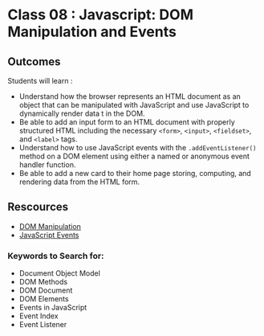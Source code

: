 # Class 08 : Javascript: DOM Manipulation and Events

## Outcomes

Students will learn :

- Understand how the browser represents an HTML document as an object that can be manipulated with JavaScript and use JavaScript to dynamically render data t in the DOM.
- Be able to add an input form to an HTML document with properly structured HTML including the necessary `<form>`, `<input>`, `<fieldset>`, and `<label>` tags.
- Understand how to use JavaScript events with the `.addEventListener()` method on a DOM element using either a named or anonymous event handler function.
- Be able to add a new card to their home page storing, computing, and rendering data from the HTML form.

## Rescources
* [DOM Manipulation](https://www.geeksforgeeks.org/dom-document-object-model/)
* [JavaScript Events](https://www.javatpoint.com/javascript-events)

### Keywords to Search for: 
* Document Object Model
* DOM Methods
* DOM Document
* DOM Elements
* Events in JavaScript
* Event Index
* Event Listener